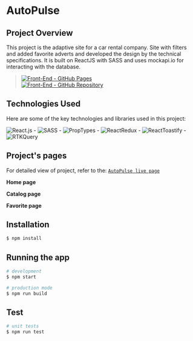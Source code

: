 # AutoPulse

## Project Overview

This project is the adaptive site for a car rental company. Site with filters and added favorite adverts and developed the design by the technical specifications. It is built on ReactJS with SASS and uses mockapi.io for interacting with the database.

> [![Front-End - GitHub Pages](https://img.shields.io/badge/Front--End-GitHub%20Pages-FFDD00?logo=github&labelColor=0057B7)](https://savchyndd.github.io/auto-pulse/)  
> [![Front-End - GitHub Repository](https://img.shields.io/badge/Front--End-GitHub%20Repository-FFDD00?logo=github&labelColor=0057B7)](https://github.com/savchyndd/auto-pulse)

## Technologies Used

Here are some of the key technologies and libraries used in this project:

![React.js](https://img.shields.io/badge/React.js-18.2-61DAFB?logo=react) - ![SASS](https://img.shields.io/badge/SASS-1.67-CC6699?logo=sass) - ![PropTypes](https://img.shields.io/badge/PropTypes-15.8-yellow) - ![ReactRedux](https://img.shields.io/badge/React_Redux-8.1-blue) - ![ReactToastify](https://img.shields.io/badge/ReactToastify-9.1-purple) - ![RTKQuery](https://img.shields.io/badge/RTKQuery--orange)

## Project's pages

For detailed view of project, refer to the: [`AutoPulse live page`](https://savchyndd.github.io/auto-pulse/)

**Home page**

<!-- <img src="./public/images/auth-endpoints.png" alt="Your pet API Documentation Auth endpoints" max-width="900" max-height="500"> -->

**Catalog page**

<!-- <img src="./public/images/user-endpoints.png" alt="Your pet API Documentation User endpoints" max-width="900" max-height="500"> -->

**Favorite page**

<!-- <img src="./public/images/contacts-endpoints.png" alt="Your pet API Documentation Contacts endpoints" max-width="900" max-height="500"> -->

## Installation

```bash
$ npm install
```

## Running the app

```bash
# development
$ npm start

# production mode
$ npm run build
```

## Test

```bash
# unit tests
$ npm run test
```
